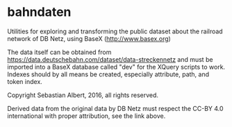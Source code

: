 # bahndaten

Utilities for exploring and transforming the public dataset about
the railroad network of DB Netz, using BaseX (http://www.basex.org)

The data itself can be obtained from
https://data.deutschebahn.com/dataset/data-streckennetz
and must be imported into a BaseX database called "dev" for the
XQuery scripts to work. Indexes should by all means be created,
especially attribute, path, and token index.

Copyright Sebastian Albert, 2016, all rights reserved.

Derived data from the original data by DB Netz must respect the
CC-BY 4.0 international with proper attribution, see the link above.

